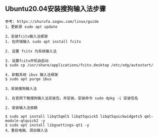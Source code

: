 ## Ubuntu20.04安装搜狗输入法步骤

    参考: https://shurufa.sogou.com/linux/guide
    1、更新源 sudo apt update

    2、安装fcitx输入法框架
    1. 在终端输入 sudo apt install fcitx

    2. 设置 fcitx 为系统输入法

    3. 设置fcitx开机自启动
    $ sudo cp /usr/share/applications/fcitx.desktop /etc/xdg/autostart/

    4. 卸载系统 ibus 输入法框架
    $ sudo apt purge ibus

    3、安装搜狗输入法

    1. 在官网下载搜狗输入法安装包，并安装，安装命令 sudo dpkg -i 安装包名

    2. 安装输入法依赖

    $ sudo apt install libqt5qml5 libqt5quick5 libqt5quickwidgets5 qml-module-qtquick2 -y
    $ sudo apt install libgsettings-qt1 -y
    4、重启电脑、调出输入法
